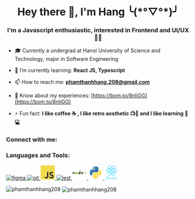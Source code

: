 <h1 align="center">Hey there 👋, I'm Hang ╰(*°▽°*)╯</h1>
<h3 align="center">I'm a Javascript enthusiastic, interested in Frontend and UI/UX 👩‍💻</h3>


- 🎓 Currently a undergrad at Hanoi University of Science and Technology, major in Software Engineering

- 🌱 I’m currently learning: **React JS, Typescript**

- 📫 How to reach me: **phamthanhhang.208@gmail.com**

- 📄 Know about my experiences: [https://bom.to/8nliGG](https://bom.to/8nliGG)

- ⚡ Fun fact: **I like coffee ☕️ , I like retro aesthetic 📺📼 and I like learning 📓💻**

<h3 align="left">Connect with me:</h3>
<p align="left">
</p>

<h3 align="left">Languages and Tools:</h3>
<p align="left"> <a href="https://www.figma.com/" target="_blank" rel="noreferrer"> <img src="https://www.vectorlogo.zone/logos/figma/figma-icon.svg" alt="figma" width="40" height="40"/> </a> <a href="https://git-scm.com/" target="_blank" rel="noreferrer"> <img src="https://www.vectorlogo.zone/logos/git-scm/git-scm-icon.svg" alt="git" width="40" height="40"/> </a> <a href="https://developer.mozilla.org/en-US/docs/Web/JavaScript" target="_blank" rel="noreferrer"> <img src="https://raw.githubusercontent.com/devicons/devicon/master/icons/javascript/javascript-original.svg" alt="javascript" width="40" height="40"/> </a> <a href="https://jestjs.io" target="_blank" rel="noreferrer"> <img src="https://www.vectorlogo.zone/logos/jestjsio/jestjsio-icon.svg" alt="jest" width="40" height="40"/> </a> <a href="https://nodejs.org" target="_blank" rel="noreferrer"> <img src="https://raw.githubusercontent.com/devicons/devicon/master/icons/nodejs/nodejs-original-wordmark.svg" alt="nodejs" width="40" height="40"/> </a> <a href="https://www.python.org" target="_blank" rel="noreferrer"> <img src="https://raw.githubusercontent.com/devicons/devicon/master/icons/python/python-original.svg" alt="python" width="40" height="40"/> </a> <a href="https://reactjs.org/" target="_blank" rel="noreferrer"> <img src="https://raw.githubusercontent.com/devicons/devicon/master/icons/react/react-original-wordmark.svg" alt="react" width="40" height="40"/> </a> </p>

<p><img align="left" src="https://github-readme-stats.vercel.app/api/top-langs?username=phamthanhhang208&show_icons=true&locale=en&layout=compact" alt="phamthanhhang208" /></p>

<p>&nbsp;<img align="center" src="https://github-readme-stats.vercel.app/api?username=phamthanhhang208&show_icons=true&locale=en" alt="phamthanhhang208" /></p>

<!--
**phamthanhhang208/phamthanhhang208** is a ✨ _special_ ✨ repository because its `README.md` (this file) appears on your GitHub profile.

Here are some ideas to get you started:

- 🔭 I’m currently working on ...
- 🌱 I’m currently learning ...
- 👯 I’m looking to collaborate on ...
- 🤔 I’m looking for help with ...
- 💬 Ask me about ...
- 📫 How to reach me: ...
- 😄 Pronouns: ...
- ⚡ Fun fact: ...
-->
